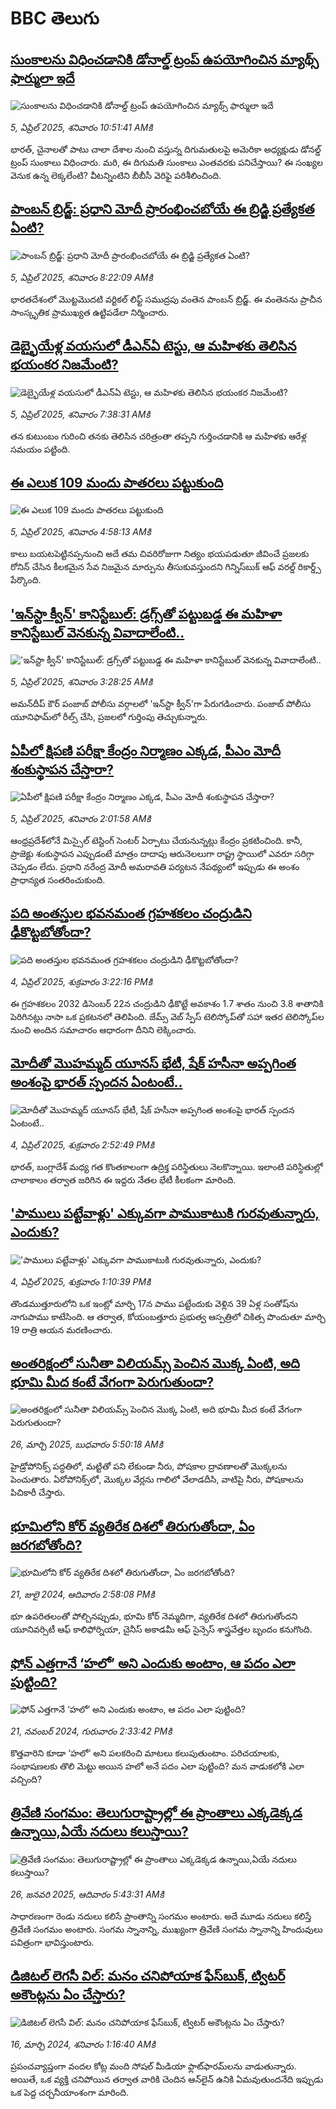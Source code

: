 # BBC తెలుగు## [సుంకాలను విధించడానికి డోనాల్డ్ ట్రంప్ ఉపయోగించిన మ్యాథ్స్ ఫార్ములా ఇదే](https://www.bbc.com/telugu/articles/cp31zed2znlo?at_campaign=githubrss)![సుంకాలను విధించడానికి డోనాల్డ్ ట్రంప్ ఉపయోగించిన మ్యాథ్స్ ఫార్ములా ఇదే](https://ichef.bbci.co.uk/ace/standard/240/cpsprodpb/fb91/live/3b3bc620-1159-11f0-ba12-8d27eb561761.jpg)_5, ఏప్రిల్ 2025, శనివారం 10:51:41 AMకి_భారత్, చైనాలతో పాటు చాలా దేశాల నుంచి వస్తున్న దిగుమతులపై అమెరికా అధ్యక్షుడు డోనల్డ్ ట్రంప్ సుంకాలు విధించారు. మరి, ఈ దిగుమతి సుంకాలు ఎంతవరకు పనిచేస్తాయి? ఈ సంఖ్యల వెనుక ఉన్న లెక్కలేంటి? వీటన్నింటిని బీబీసీ వెరిఫై పరిశీలించింది.## [పాంబన్ బ్రిడ్జ్: ప్రధాని మోదీ ప్రారంభించబోయే ఈ బ్రిడ్జి ప్రత్యేకత ఏంటి? ](https://www.bbc.com/telugu/articles/c5yg4z0jv2do?at_campaign=githubrss)![పాంబన్ బ్రిడ్జ్: ప్రధాని మోదీ ప్రారంభించబోయే ఈ బ్రిడ్జి ప్రత్యేకత ఏంటి? ](https://ichef.bbci.co.uk/ace/standard/240/cpsprodpb/de16/live/d7fb0e30-11db-11f0-b234-07dc7691c360.jpg)_5, ఏప్రిల్ 2025, శనివారం 8:22:09 AMకి_భారతదేశంలో మొట్టమొదటి వర్టికల్ లిఫ్ట్ సముద్రపు వంతెన పాంబన్ బ్రిడ్జ్. ఈ వంతెనను ప్రాచీన సాంస్కృతిక ప్రాముఖ్యత ఉట్టిపడేలా నిర్మించారు.## [డెబ్భైయేళ్ల వయసులో డీఎన్ఏ టెస్టు, ఆ మహిళకు తెలిసిన భయంకర నిజమేంటి?](https://www.bbc.com/telugu/articles/cm2evg94719o?at_campaign=githubrss)![డెబ్భైయేళ్ల వయసులో డీఎన్ఏ టెస్టు, ఆ మహిళకు తెలిసిన భయంకర నిజమేంటి?](https://ichef.bbci.co.uk/ace/standard/240/cpsprodpb/9e17/live/3122f120-11e2-11f0-ba12-8d27eb561761.jpg)_5, ఏప్రిల్ 2025, శనివారం 7:38:31 AMకి_తన కుటుంబం గురించి తనకు తెలిసిన చరిత్రంతా తప్పని గుర్తించడానికి ఆ మహిళకు ఆరేళ్ల సమయం పట్టింది.## [ఈ ఎలుక 109 మందు పాతరలు పట్టుకుంది](https://www.bbc.com/telugu/articles/c1wdq2p7z7ro?at_campaign=githubrss)![ఈ ఎలుక 109 మందు పాతరలు పట్టుకుంది](https://ichef.bbci.co.uk/ace/standard/240/cpsprodpb/f4d0/live/ef5fb6b0-11dc-11f0-ba12-8d27eb561761.jpg)_5, ఏప్రిల్ 2025, శనివారం 4:58:13 AMకి_కాలు బయటపెట్టినప్పనుంచి అదే తమ చివరిరోజుగా నిత్యం  భయపడుతూ జీవించే ప్రజలకు రోనిన్ చేసిన కీలకమైన సేవ నిజమైన మార్పును తీసుకువస్తుందని గిన్నిస్‌బుక్ ఆఫ్ వరల్డ్ రికార్డ్స్ పేర్కొంది.## ['ఇన్‌స్టా క్వీన్‌' కానిస్టేబుల్: డ్రగ్స్‌తో పట్టుబడ్డ ఈ మహిళా కానిస్టేబుల్ వెనకున్న వివాదాలేంటి..](https://www.bbc.com/telugu/articles/c0m9vjxk7v7o?at_campaign=githubrss)!['ఇన్‌స్టా క్వీన్‌' కానిస్టేబుల్: డ్రగ్స్‌తో పట్టుబడ్డ ఈ మహిళా కానిస్టేబుల్ వెనకున్న వివాదాలేంటి..](https://ichef.bbci.co.uk/ace/standard/240/cpsprodpb/f170/live/a3e6b8a0-11cd-11f0-9345-5b33eff8328f.jpg)_5, ఏప్రిల్ 2025, శనివారం 3:28:25 AMకి_అమన్‌దీప్ కౌర్ పంజాబ్ పోలీసు వర్గాలలో 'ఇన్‌స్టా క్వీన్'గా పేరుగడించారు. పంజాబ్ పోలీసు యూనిఫామ్‌లో రీల్స్ చేసి, ప్రజలలో గుర్తింపు తెచ్చుకున్నారు.## [ఏపీలో క్షిపణి పరీక్షా కేంద్రం నిర్మాణం ఎక్కడ, పీఎం మోదీ శంకుస్థాపన చేస్తారా?](https://www.bbc.com/telugu/articles/c7931le3eyno?at_campaign=githubrss)![ఏపీలో క్షిపణి పరీక్షా కేంద్రం నిర్మాణం ఎక్కడ, పీఎం మోదీ శంకుస్థాపన చేస్తారా?](https://ichef.bbci.co.uk/ace/standard/240/cpsprodpb/4387/live/d8968ce0-11c5-11f0-ba12-8d27eb561761.jpg)_5, ఏప్రిల్ 2025, శనివారం 2:01:58 AMకి_ఆంధ్రప్రదేశ్‌లోనే మిస్సైల్‌ టెస్టింగ్‌ సెంటర్‌ ఏర్పాటు చేయనున్నట్లు కేంద్రం ప్రకటించింది. కానీ, ప్రాజెక్టు శంకుస్థాపన ఎప్పుడంటే మాత్రం దాదాపు ఆరునెలలుగా రాష్ట్ర స్థాయిలో ఎవరూ సరిగ్గా చెప్పడం లేదు. ప్రధాని నరేంద్ర మోదీ అమరావతి పర్యటన నేపథ్యంలో ఇప్పుడు ఈ అంశం ప్రాధాన్యత సంతరించుకుంది.## [పది అంతస్తుల భవనమంత గ్రహశకలం చంద్రుడిని ఢీకొట్టబోతోందా? ](https://www.bbc.com/telugu/articles/cjwvl7dy0eqo?at_campaign=githubrss)![పది అంతస్తుల భవనమంత గ్రహశకలం చంద్రుడిని ఢీకొట్టబోతోందా? ](https://ichef.bbci.co.uk/ace/standard/240/cpsprodpb/e97b/live/55f1f7b0-1167-11f0-b234-07dc7691c360.jpg)_4, ఏప్రిల్ 2025, శుక్రవారం 3:22:16 PMకి_ఈ గ్రహశకలం 2032 డిసెంబర్ 22న చంద్రుడిని ఢీకొట్టే అవకాశం 1.7 శాతం నుంచి 3.8 శాతానికి పెరిగినట్లు నాసా ఒక ప్రకటనలో తెలిపింది. జేమ్స్ వెబ్ స్పేస్ టెలిస్కోప్‌తో సహా ఇతర టెలిస్కోప్‌ల నుంచి అందిన సమాచారం ఆధారంగా దీనిని లెక్కించారు.## [మోదీతో మొహమ్మద్ యూనస్‌ భేటీ, షేక్ హసీనా అప్పగింత అంశంపై భారత్ స్పందన ఏంటంటే..](https://www.bbc.com/telugu/articles/c4g2zly31q9o?at_campaign=githubrss)![మోదీతో మొహమ్మద్ యూనస్‌ భేటీ, షేక్ హసీనా అప్పగింత అంశంపై భారత్ స్పందన ఏంటంటే..](https://ichef.bbci.co.uk/ace/standard/240/cpsprodpb/0866/live/bafaef40-1162-11f0-ba60-99b08c2860b3.jpg)_4, ఏప్రిల్ 2025, శుక్రవారం 2:52:49 PMకి_భారత్, బంగ్లాదేశ్ మధ్య గత కొంతకాలంగా ఉద్రిక్త పరిస్థితులు నెలకొన్నాయి. ఇలాంటి పరిస్థితుల్లో చాలాకాలం తర్వాత జరిగిన ఈ ఇద్దరు నేతల భేటీ కీలకంగా మారింది.## ['పాములు పట్టేవాళ్లు' ఎక్కువగా పాముకాటుకి గురవుతున్నారు, ఎందుకు?](https://www.bbc.com/telugu/articles/ckg1937y79go?at_campaign=githubrss)!['పాములు పట్టేవాళ్లు' ఎక్కువగా పాముకాటుకి గురవుతున్నారు, ఎందుకు?](https://ichef.bbci.co.uk/ace/standard/240/cpsprodpb/9038/live/1550b490-114d-11f0-b234-07dc7691c360.jpg)_4, ఏప్రిల్ 2025, శుక్రవారం 1:10:39 PMకి_తొండముత్తూరులోని ఒక ఇంట్లో మార్చి 17న పాము పట్టేందుకు వెళ్లిన 39 ఏళ్ల సంతోష్‌ను నాగుపాము కాటేసింది. ఆ తర్వాత, కోయంబత్తూరు ప్రభుత్వ ఆస్పత్రిలో చికిత్స పొందుతూ మార్చి 19 రాత్రి ఆయన మరణించారు.## [అంతరిక్షంలో సునీతా విలియమ్స్ పెంచిన మొక్క ఏంటి, అది భూమి మీద కంటే వేగంగా పెరుగుతుందా?](https://www.bbc.com/telugu/articles/c1mn43gmj39o?at_campaign=githubrss)![అంతరిక్షంలో సునీతా విలియమ్స్ పెంచిన మొక్క ఏంటి, అది భూమి మీద కంటే వేగంగా పెరుగుతుందా?](https://ichef.bbci.co.uk/ace/standard/240/cpsprodpb/931a/live/71e4f570-0966-11f0-94d4-6f954f5dcfa3.jpg)_26, మార్చి 2025, బుధవారం 5:50:18 AMకి_హైడ్రోపోనిక్స్‌ పద్ధతిలో, మట్టితో పని లేకుండా నీరు, పోషకాల ద్రావణాలతో మొక్కలను పెంచుతారు. ఏరోపోనిక్స్‌లో, మొక్కల వేర్లను గాలిలో వేలాడదీసి, వాటిపై నీరు, పోషకాలను పిచికారీ చేస్తారు.## [భూమిలోని కోర్ వ్యతిరేక దిశలో తిరుగుతోందా, ఏం జరగబోతోంది?](https://www.bbc.com/telugu/articles/crgr7rnd7g4o?at_campaign=githubrss)![భూమిలోని కోర్ వ్యతిరేక దిశలో తిరుగుతోందా, ఏం జరగబోతోంది?](https://ichef.bbci.co.uk/ace/standard/240/cpsprodpb/cc28/live/4457bc00-3ec3-11ef-b2f4-77406157b906.jpg)_21, జులై 2024, ఆదివారం 2:58:08 PMకి_భూ ఉపరితలంతో పోల్చినప్పుడు, భూమి కోర్ నెమ్మదిగా, వ్యతిరేక దిశలో తిరుగుతోందని యూనివర్సిటీ ఆఫ్ కాలిఫోర్నియా, చైనీస్ అకాడమీ ఆఫ్ సైన్సెస్‌ శాస్త్రవేత్తల బృందం కనుగొంది.## [ఫోన్ ఎత్తగానే ‘హలో’ అని ఎందుకు అంటాం, ఆ పదం ఎలా పుట్టింది?](https://www.bbc.com/telugu/articles/cgj7x7gdjq4o?at_campaign=githubrss)![ఫోన్ ఎత్తగానే ‘హలో’ అని ఎందుకు అంటాం, ఆ పదం ఎలా పుట్టింది?](https://ichef.bbci.co.uk/ace/standard/240/cpsprodpb/0618/live/7a20ebb0-a807-11ef-b21e-5359bd56d02f.jpg)_21, నవంబర్ 2024, గురువారం 2:33:42 PMకి_కొత్తవారిని కూడా ‘హలో’ అని పలకరించి మాటలు కలుపుతుంటాం.  పరిచయాలకు, సంభాషణలకు తొలి మెట్టు అయిన హలో అనే పదం ఎలా పుట్టింది? మన వాడుకలోకి ఎలా వచ్చింది?## [త్రివేణి సంగమం: తెలుగురాష్ట్రాల్లో ఈ ప్రాంతాలు ఎక్కడెక్కడ ఉన్నాయి,ఏయే నదులు కలుస్తాయి? ](https://www.bbc.com/telugu/articles/cz7elrr17jeo?at_campaign=githubrss)![త్రివేణి సంగమం: తెలుగురాష్ట్రాల్లో ఈ ప్రాంతాలు ఎక్కడెక్కడ ఉన్నాయి,ఏయే నదులు కలుస్తాయి? ](https://ichef.bbci.co.uk/ace/standard/240/cpsprodpb/9dad/live/7f50e780-da42-11ef-a37f-eba91255dc3d.jpg)_26, జనవరి 2025, ఆదివారం 5:43:31 AMకి_సాధారణంగా రెండు నదులు కలిసే ప్రాంతాన్ని సంగమం అంటారు. అదే మూడు నదులు కలిస్తే త్రివేణి సంగమం అంటారు. సంగమ స్నానాన్ని, ముఖ్యంగా త్రివేణి సంగమ స్నానాన్ని హిందువులు పవిత్రంగా భావిస్తుంటారు.## [డిజిటల్ లెగసీ విల్: మనం చనిపోయాక ఫేస్‌బుక్, ట్విటర్‌ అకౌంట్లను ఏం చేస్తారు?](https://www.bbc.com/telugu/articles/cx0zl1qeyq2o?at_campaign=githubrss)![డిజిటల్ లెగసీ విల్: మనం చనిపోయాక ఫేస్‌బుక్, ట్విటర్‌ అకౌంట్లను ఏం చేస్తారు?](https://ichef.bbci.co.uk/ace/standard/240/cpsprodpb/bea2/live/2323ffd0-e2d4-11ee-9410-0f893255c2a0.jpg)_16, మార్చి 2024, శనివారం 1:16:40 AMకి_ప్రపంచవ్యాప్తంగా వందల కోట్ల మంది సోషల్ మీడియా ఫ్లాట్‌ఫారమ్‌లను వాడుతున్నారు. అయితే, ఒక వ్యక్తి చనిపోయిన తర్వాత వారికి చెందిన ఆన్‌లైన్ ఉనికి ఏమవుతుందనేది ఇప్పుడు ఒక పెద్ద చర్చనీయాంశంగా మారింది.